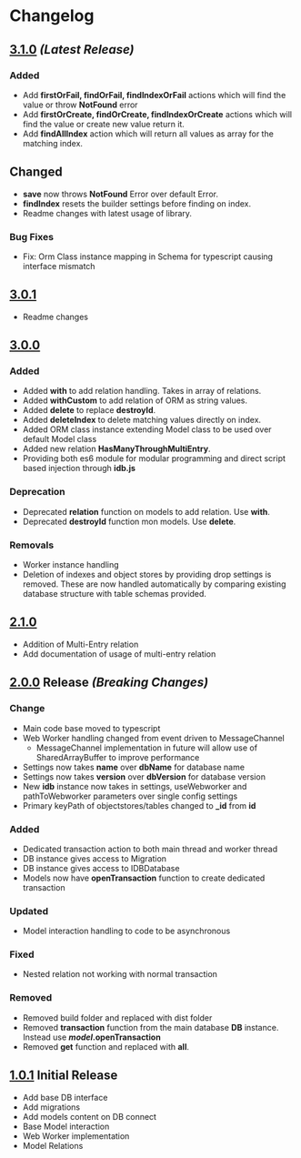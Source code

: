 # Changelog

## [3.1.0](https://github.com/maxgaurav/indexeddb-orm/releases/tag/v3.1.0) _(Latest Release)_
### Added
- Add **firstOrFail, findOrFail, findIndexOrFail** actions which will find the value or throw **NotFound** error
- Add **firstOrCreate, findOrCreate, findIndexOrCreate** actions which will find the value or create new value return it.
- Add **findAllIndex** action which will return all values as array for the matching index.

## Changed
- **save** now throws **NotFound** Error over default Error.
- **findIndex** resets the builder settings before finding on index.
- Readme changes with latest usage of library.

### Bug Fixes
- Fix: Orm Class instance mapping in Schema for typescript causing interface mismatch


## [3.0.1](https://github.com/maxgaurav/indexeddb-orm/releases/tag/v3.0.1)
- Readme changes

## [3.0.0](https://github.com/maxgaurav/indexeddb-orm/releases/tag/v3.0.0)

### Added
- Added **with** to add relation handling. Takes in array of relations.
- Added **withCustom** to add relation of ORM as string values.
- Added **delete** to replace **destroyId**.
- Added **deleteIndex** to delete matching values directly on index.
- Added ORM class instance extending Model class to be used over default Model class
- Added new relation **HasManyThroughMultiEntry**. 
- Providing both es6 module for modular programming and direct script based injection through **idb.js**

### Deprecation
- Deprecated **relation** function on models to add relation. Use **with**.
- Deprecated **destroyId** function mon models. Use **delete**.

### Removals
- Worker instance handling
- Deletion of indexes and object stores by providing drop settings is removed. These are now handled automatically by comparing
existing database structure with table schemas provided.

## [2.1.0](https://github.com/maxgaurav/indexeddb-orm) 
- Addition of Multi-Entry relation
- Add documentation of usage of multi-entry relation 

## [2.0.0](https://github.com/maxgaurav/indexeddb-orm) Release _(Breaking Changes)_

### Change
- Main code base moved to typescript
- Web Worker handling changed from event driven to MessageChannel
    - MessageChannel implementation in future will allow use of SharedArrayBuffer to improve performance
- Settings now takes **name** over **dbName** for database name
- Settings now takes **version** over **dbVersion** for database version
- New **idb** instance now takes in settings, useWebworker and pathToWebworker parameters over single config settings
- Primary keyPath of objectstores/tables changed to **_id** from **id**

### Added
- Dedicated transaction action to both main thread and worker thread
- DB instance gives access to Migration 
- DB instance gives access to IDBDatabase
- Models now have **openTransaction** function to create dedicated transaction

### Updated
- Model interaction handling to code to be asynchronous

### Fixed
- Nested relation not working with normal transaction

### Removed
- Removed build folder and replaced with dist folder
- Removed **transaction** function from the main database **DB** instance. Instead use **_model_.openTransaction**
- Removed **get** function and replaced with **all**. 

## [1.0.1](https://github.com/maxgaurav/indexeddb-orm/tree/orm-1.0.1) Initial Release
- Add base DB interface 
- Add migrations 
- Add models content on DB connect
- Base Model interaction
- Web Worker implementation
- Model Relations
